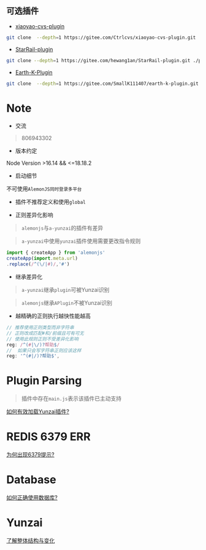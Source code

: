 ## 可选插件

- [xiaoyao-cvs-plugin](https://gitee.com/Ctrlcvs/xiaoyao-cvs-plugin)

```sh
git clone  --depth=1 https://gitee.com/Ctrlcvs/xiaoyao-cvs-plugin.git ./plugins/xiaoyao-cvs-plugin
```

- [StarRail-plugin](https://gitee.com/hewang1an/StarRail-plugin)

```sh
git clone --depth=1 https://gitee.com/hewang1an/StarRail-plugin.git ./plugins/StarRail-plugin
```

- [Earth-K-Plugin](https://gitee.com/SmallK111407/earth-k-plugin)

```sh
git clone  --depth=1 https://gitee.com/SmallK111407/earth-k-plugin.git ./plugins/earth-k-plugin/
```

# Note

- 交流

> 806943302

- 版本约定

Node Version >16.14 && <=18.18.2

- 启动细节

不可使用`AlemonJS同时登录多平台`

- 插件不推荐定义和使用`global`

- 正则差异化影响

> `alemonjs`与`a-yunzai`的插件有差异

> `a-yunzai`中使用`yunzai`插件使用需要更改指令规则

```js
import { createApp } from 'alemonjs'
createApp(import.meta.url)
.replace(/^(\/|#)/,'#')
```

- 继承差异化

> `a-yunzai`继承`plugin`可被Yunzai识别

> `alemonjs`继承`APlugin`不被Yunzai识别

- 越精确的正则执行越快性能越高

```js
// 推荐使用正则类型而非字符串
// 正则改成匹配#和/前缀且可有可无
// 使用此规则正则不受差异化影响
reg: /^(#|\/)?帮助$/
//  如果只会写字符串正则应该这样
reg: '^(#|/)?帮助$',
```

# Plugin Parsing

> 插件中存在`main.js`表示该插件已主动支持

[如何有效加载Yunzai插件?](./PPLUIN.md)

# REDIS 6379 ERR

[为何出现6379提示?](./REDIS.md)

# Database

[如何正确使用数据库?](./DATABASE.md)

# Yunzai

[了解整体结构与变化](./YUNZAI.md)
